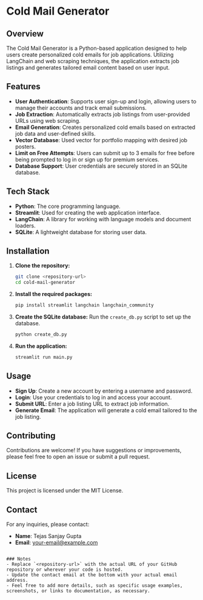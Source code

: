 # Cold Mail Generator

## Overview
The Cold Mail Generator is a Python-based application designed to help users create personalized cold emails for job applications. Utilizing LangChain and web scraping techniques, the application extracts job listings and generates tailored email content based on user input.

## Features
- **User Authentication**: Supports user sign-up and login, allowing users to manage their accounts and track email submissions.
- **Job Extraction**: Automatically extracts job listings from user-provided URLs using web scraping.
- **Email Generation**: Creates personalized cold emails based on extracted job data and user-defined skills.
- **Vector Database**: Used vector for portfolio mapping with desired job posters.
- **Limit on Free Attempts**: Users can submit up to 3 emails for free before being prompted to log in or sign up for premium services.
- **Database Support**: User credentials are securely stored in an SQLite database.

## Tech Stack
- **Python**: The core programming language.
- **Streamlit**: Used for creating the web application interface.
- **LangChain**: A library for working with language models and document loaders.
- **SQLite**: A lightweight database for storing user data.

## Installation
1. **Clone the repository:**
   ```bash
   git clone <repository-url>
   cd cold-mail-generator
   ```

2. **Install the required packages:**
   ```bash
   pip install streamlit langchain langchain_community
   ```

3. **Create the SQLite database:**
   Run the `create_db.py` script to set up the database.
   ```bash
   python create_db.py
   ```

4. **Run the application:**
   ```bash
   streamlit run main.py
   ```

## Usage
- **Sign Up**: Create a new account by entering a username and password.
- **Login**: Use your credentials to log in and access your account.
- **Submit URL**: Enter a job listing URL to extract job information.
- **Generate Email**: The application will generate a cold email tailored to the job listing.

## Contributing
Contributions are welcome! If you have suggestions or improvements, please feel free to open an issue or submit a pull request.

## License
This project is licensed under the MIT License.

## Contact
For any inquiries, please contact:
- **Name**: Tejas Sanjay Gupta
- **Email**: <your-email@example.com>

```

### Notes
- Replace `<repository-url>` with the actual URL of your GitHub repository or wherever your code is hosted.
- Update the contact email at the bottom with your actual email address.
- Feel free to add more details, such as specific usage examples, screenshots, or links to documentation, as necessary.
